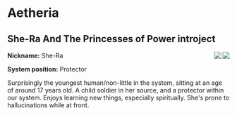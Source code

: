 # Aetheria
## She-Ra And The Princesses of Power introject
<img align="right" src="https://i.imgur.com/IbI164Y.gif"><img align="right" src="https://i.imgur.com/O6K3kJ2.gif">

**Nickname:** She-Ra

**System position:** Protector

Surprisingly the youngest human/non-little in the system, sitting at an age of around 17 years old. A child soldier in her source, and a protector within our system. Enjoys learning new things, especially spiritually. She's prone to hallucinations while at front.



